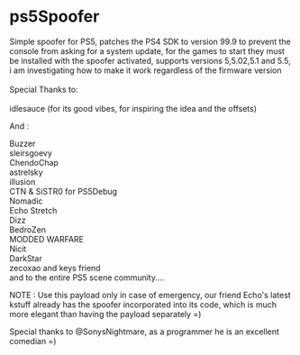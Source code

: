 # ps5Spoofer<br>
Simple spoofer for PS5, patches the PS4 SDK to version 99.9 to prevent the console from asking for a system update, for the games to start they must be installed with the spoofer activated, supports versions 5,5.02,5.1 and 5.5, i am investigating how to make it work regardless of the firmware version  
<br>
Special Thanks to:  <br><br>
idlesauce (for its good vibes, for inspiring the idea and the offsets)<br>

And :

Buzzer<br>
sleirsgoevy<br>
ChendoChap<br>
astrelsky<br>
illusion<br>
CTN & SiSTR0 for PS5Debug<br>
Nomadic<br>
Echo Stretch<br>
Dizz<br>
BedroZen<br>
MODDED WARFARE<br>
Nicit<br>
DarkStar<br>
zecoxao and keys friend<br>
and to the entire PS5 scene community....

NOTE : Use this payload only in case of emergency, our friend Echo's latest kstuff already has the spoofer incorporated into its code, which is much more elegant than having the payload separately =)

Special thanks to @SonysNightmare, as a programmer he is an excellent comedian =)
